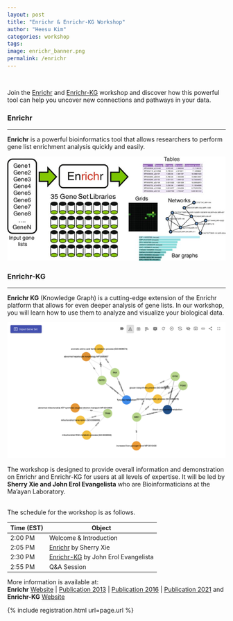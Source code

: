 ```yaml
---
layout: post
title: "Enrichr & Enrichr-KG Workshop"
author: "Heesu Kim"
categories: workshop
tags: 
image: enrichr_banner.png
permalink: /enrichr
---
```

<br>


Join the [Enrichr](https://maayanlab.cloud/Enrichr/) and [Enrichr-KG](https://maayanlab.cloud/enrichr-kg) workshop and discover how this powerful tool can help you uncover new connections and pathways in your data.

### Enrichr
---

**Enrichr** is a powerful bioinformatics tool that allows researchers to perform gene list enrichment analysis quickly and easily. 

![enrichr](./assets/images/enrichr_1.png) 

### Enrichr-KG
---

**Enrichr KG** (Knowledge Graph) is a cutting-edge extension of the Enrichr platform that allows for even deeper analysis of gene lists. In our workshop, you will learn how to use them to analyze and visualize your biological data.

 ![enrichr-kg](./assets/images/enrichr_2.png) 


The workshop is designed to provide overall information and demonstration on Enrichr and Enrichr-KG for users at all levels of expertise. It will be led by **Sherry Xie and John Erol Evangelista** who are Bioinformaticians at the Ma’ayan Laboratory.

<br>The schedule for the workshop is as follows. <br>

Time (EST) | Object  
----- | ------------------
2:00 PM  | Welcome & Introduction
2:05 PM  | [Enrichr](https://maayanlab.cloud/Enrichr/) by Sherry Xie
2:30 PM  | [Enrichr-KG](https://maayanlab.cloud/enrichr-kg) by John Erol Evangelista
2:55 PM  | Q&A Session


More information is available at: <br>
**Enrichr** [Website](https://maayanlab.cloud/Enrichr/) | [Publication 2013](https://pubmed.ncbi.nlm.nih.gov/23586463/) | [Publication 2016](https://pubmed.ncbi.nlm.nih.gov/27141961/) | [Publication 2021](https://currentprotocols.onlinelibrary.wiley.com/doi/10.1002/cpz1.90/) and **Enrichr-KG** [Website](https://maayanlab.cloud/enrichr-kg)

{% include registration.html url=page.url %}

